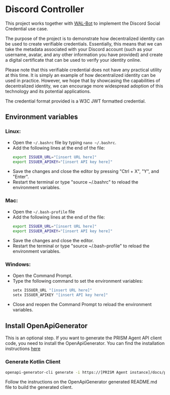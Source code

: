 # Discord Controller

This project works together with [WAL-Bot](https://github.com/roots-id/wal-bot) to implement the Discord Social Credential use case.

The purpose of the project is to demonstrate how decentralized identity can be used to create verifiable credentials. Essentially, this means that we can take the metadata associated with your Discord account (such as your username, avatar, and any other information you have provided) and create a digital certificate that can be used to verify your identity online.

Please note that this verifiable credential does not have any practical utility at this time. It is simply an example of how decentralized identity can be used in practice. However, we hope that by showcasing the capabilities of decentralized identity, we can encourage more widespread adoption of this technology and its potential applications.

The credential format provided is a W3C JWT formatted credential.

## Environment variables

### Linux:

- Open the `~/.bashrc` file by typing `nano ~/.bashrc`.
- Add the following lines at the end of the file:
    ```bash
    export ISSUER_URL="[insert URL here]"
    export ISSUER_APIKEY="[insert API key here]"
    ```
- Save the changes and close the editor by pressing "Ctrl + X", "Y", and "Enter".
- Restart the terminal or type "source ~/.bashrc" to reload the environment variables.

### Mac:

- Open the `~/.bash-profile` file
- Add the following lines at the end of the file:
    ```bash
    export ISSUER_URL="[insert URL here]"
    export ISSUER_APIKEY="[insert API key here]"
    ```
- Save the changes and close the editor.
- Restart the terminal or type "source ~/.bash-profile" to reload the environment variables.

### Windows:

- Open the Command Prompt.
- Type the following command to set the environment variables:
    ```bash
    setx ISSUER_URL "[insert URL here]"
    setx ISSUER_APIKEY "[insert API key here]"
    ```
- Close and reopen the Command Prompt to reload the environment variables.

## Install OpenApiGenerator
This is an optional step. If you want to generate the PRISM Agent API client code, you need to install the OpenApiGenerator. You can find the installation instructions [here](https://openapi-generator.tech/docs/installation/)


### Generate Kotlin Client

```bash
openapi-generator-cli generate -i https://[PRISM Agent instance]/docs/prism-agent/api/openapi-spec.yaml -g kotlin -o c:\Kotlin_API --additional-properties=serializationLibrary=gson
```

Follow the instructions on the OpenApiGenerator generated README.md file to build the generated client.
